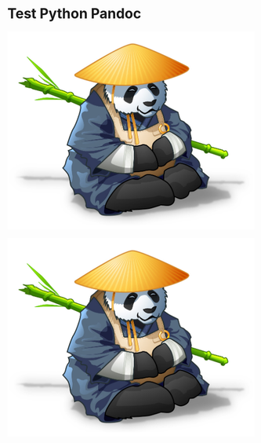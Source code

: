 # Test Python Pandoc

![image-from-local](../img/XenPanda.jpg)

![image-from-url](https://github.com/lbrealdev/private-images/blob/a423b8327a19584cc5492a5df8e81763557d92ac/XenPanda.jpg)